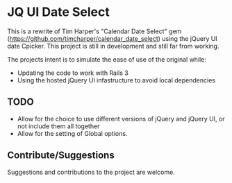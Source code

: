 JQ UI Date Select
=================

This is a rewrite of Tim Harper's "Calendar Date Select" gem
(https://github.com/timcharper/calendar_date_select) using the jQuery UI date
Cpicker.  This project is still in development and still far from working.

The projects intent is to simulate the ease of use of the original while:

- Updating the code to work with Rails 3
- Using the hosted jQuery UI infastructure to avoid local dependencies


TODO
----

- Allow for the choice to use different versions of jQuery and jQuery UI, or
  not include them all together
- Allow for the setting of Global options.


Contribute/Suggestions
----------------------
Suggestions and contributions to the project are welcome.
